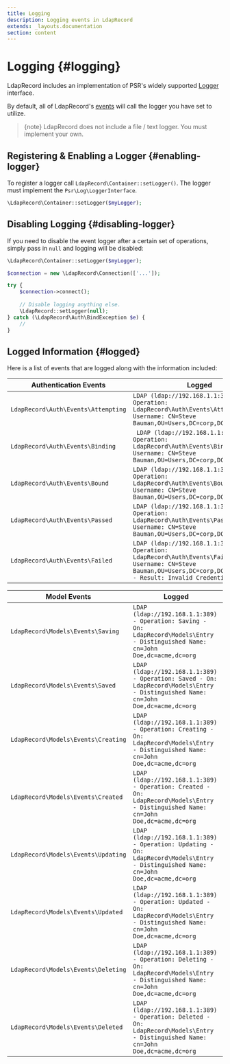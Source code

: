 ```yaml
---
title: Logging
description: Logging events in LdapRecord
extends: _layouts.documentation
section: content
---
```


# Logging {#logging}

LdapRecord includes an implementation of PSR's widely supported [Logger](https://github.com/php-fig/log) interface.

By default, all of LdapRecord's [events](/docs/{{version}}/events) will call the logger you have set to utilize.

> {note} LdapRecord does not include a file / text logger. You must implement your own.

## Registering & Enabling a Logger {#enabling-logger}

To register a logger call `LdapRecord\Container::setLogger()`. The logger must implement the `Psr\Log\LoggerInterface`.

```php
\LdapRecord\Container::setLogger($myLogger);
```

## Disabling Logging {#disabling-logger}

If you need to disable the event logger after a certain set of operations, simply pass in `null` and logging will be disabled:

```php
\LdapRecord\Container::setLogger($myLogger);

$connection = new \LdapRecord\Connection(['...']);

try {
    $connection->connect();
    
    // Disable logging anything else.
    \LdapRecord::setLogger(null);
} catch (\LdapRecord\Auth\BindException $e) {
    //
}
```

## Logged Information {#logged}

Here is a list of events that are logged along with the information included:

| Authentication Events | Logged |
|---|---|
| `LdapRecord\Auth\Events\Attempting` | `LDAP (ldap://192.168.1.1:389) - Operation: LdapRecord\Auth\Events\Attempting - Username: CN=Steve Bauman,OU=Users,DC=corp,DC=acme,DC=org` | 
| `LdapRecord\Auth\Events\Binding` |` LDAP (ldap://192.168.1.1:389) - Operation: LdapRecord\Auth\Events\Binding - Username: CN=Steve Bauman,OU=Users,DC=corp,DC=acme,DC=org` | 
| `LdapRecord\Auth\Events\Bound` | `LDAP (ldap://192.168.1.1:389) - Operation: LdapRecord\Auth\Events\Bound - Username: CN=Steve Bauman,OU=Users,DC=corp,DC=acme,DC=org` | 
| `LdapRecord\Auth\Events\Passed` | `LDAP (ldap://192.168.1.1:389) - Operation: LdapRecord\Auth\Events\Passed - Username: CN=Steve Bauman,OU=Users,DC=corp,DC=acme,DC=org` | 
| `LdapRecord\Auth\Events\Failed` | `LDAP (ldap://192.168.1.1:389) - Operation: LdapRecord\Auth\Events\Failed - Username: CN=Steve Bauman,OU=Users,DC=corp,DC=acme,DC=org - Result: Invalid Credentials` |

| Model Events | Logged |
|---|---|
| `LdapRecord\Models\Events\Saving` | `LDAP (ldap://192.168.1.1:389) - Operation: Saving - On: LdapRecord\Models\Entry - Distinguished Name: cn=John Doe,dc=acme,dc=org` | 
| `LdapRecord\Models\Events\Saved` | `LDAP (ldap://192.168.1.1:389) - Operation: Saved - On: LdapRecord\Models\Entry - Distinguished Name: cn=John Doe,dc=acme,dc=org` | 
| `LdapRecord\Models\Events\Creating` | `LDAP (ldap://192.168.1.1:389) - Operation: Creating - On: LdapRecord\Models\Entry - Distinguished Name: cn=John Doe,dc=acme,dc=org` | 
| `LdapRecord\Models\Events\Created` | `LDAP (ldap://192.168.1.1:389) - Operation: Created - On: LdapRecord\Models\Entry - Distinguished Name: cn=John Doe,dc=acme,dc=org` | 
| `LdapRecord\Models\Events\Updating` | `LDAP (ldap://192.168.1.1:389) - Operation: Updating - On: LdapRecord\Models\Entry - Distinguished Name: cn=John Doe,dc=acme,dc=org` | 
| `LdapRecord\Models\Events\Updated` | `LDAP (ldap://192.168.1.1:389) - Operation: Updated - On: LdapRecord\Models\Entry - Distinguished Name: cn=John Doe,dc=acme,dc=org` | 
| `LdapRecord\Models\Events\Deleting` | `LDAP (ldap://192.168.1.1:389) - Operation: Deleting - On: LdapRecord\Models\Entry - Distinguished Name: cn=John Doe,dc=acme,dc=org` | 
| `LdapRecord\Models\Events\Deleted` | `LDAP (ldap://192.168.1.1:389) - Operation: Deleted - On: LdapRecord\Models\Entry - Distinguished Name: cn=John Doe,dc=acme,dc=org` | 
